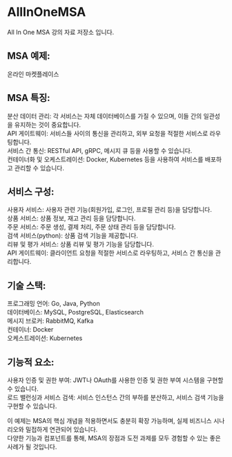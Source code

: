 # AllInOneMSA
All In One MSA 강의 자료 저장소 입니다.

## MSA 예제:
온라인 마켓플레이스

## MSA 특징:
분산 데이터 관리: 각 서비스는 자체 데이터베이스를 가질 수 있으며, 이들 간의 일관성을 유지하는 것이 중요합니다.  
API 게이트웨이: 서비스들 사이의 통신을 관리하고, 외부 요청을 적절한 서비스로 라우팅합니다.  
서비스 간 통신: RESTful API, gRPC, 메시지 큐 등을 사용할 수 있습니다.  
컨테이너화 및 오케스트레이션: Docker, Kubernetes 등을 사용하여 서비스를 배포하고 관리할 수 있습니다.  


## 서비스 구성:
사용자 서비스: 사용자 관련 기능(회원가입, 로그인, 프로필 관리 등)을 담당합니다.  
상품 서비스: 상품 정보, 재고 관리 등을 담당합니다.  
주문 서비스: 주문 생성, 결제 처리, 주문 상태 관리 등을 담당합니다.  
검색 서비스(python): 상품 검색 기능을 제공합니다.  
리뷰 및 평가 서비스: 상품 리뷰 및 평가 기능을 담당합니다.  
API 게이트웨이: 클라이언트 요청을 적절한 서비스로 라우팅하고, 서비스 간 통신을 관리합니다.  

## 기술 스택:
프로그래밍 언어: Go, Java, Python  
데이터베이스: MySQL, PostgreSQL, Elasticsearch  
메시지 브로커: RabbitMQ, Kafka   
컨테이너: Docker  
오케스트레이션: Kubernetes  

## 기능적 요소:
사용자 인증 및 권한 부여: JWT나 OAuth를 사용한 인증 및 권한 부여 시스템을 구현할 수 있습니다.  
로드 밸런싱과 서비스 검색: 서비스 인스턴스 간의 부하를 분산하고, 서비스 검색 기능을 구현할 수 있습니다.  

이 예제는 MSA의 핵심 개념을 적용하면서도 충분히 확장 가능하며, 실제 비즈니스 시나리오와 밀접하게 연관되어 있습니다.   
다양한 기능과 컴포넌트를 통해, MSA의 장점과 도전 과제를 모두 경험할 수 있는 좋은 사례가 될 것입니다.